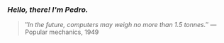 ### *Hello, there! I'm Pedro.*
> ″*In the future, computers may weigh no more than 1.5 tonnes.*″
 — Popular mechanics, 1949

